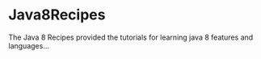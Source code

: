 Java8Recipes
============

The Java 8 Recipes provided the tutorials for learning java 8 features and languages...
